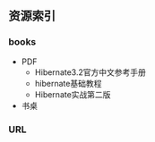 ## 资源索引

### books
- PDF
    - Hibernate3.2官方中文参考手册
    - hibernate基础教程
    - Hibernate实战第二版
- 书桌

### URL